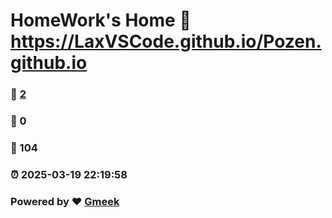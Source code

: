# HomeWork's Home :link: https://LaxVSCode.github.io/Pozen.github.io 
### :page_facing_up: [2](https://LaxVSCode.github.io/Pozen.github.io/tag.html) 
### :speech_balloon: 0 
### :hibiscus: 104 
### :alarm_clock: 2025-03-19 22:19:58 
### Powered by :heart: [Gmeek](https://github.com/Meekdai/Gmeek)
